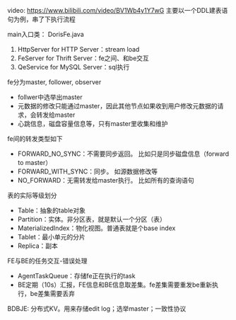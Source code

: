 video: https://www.bilibili.com/video/BV1Wb4y1Y7wG
主要以一个DDL建表语句为例，串了下执行流程




main入口类： DorisFe.java

1. HttpServer for HTTP Server：stream load
2. FeServer for Thrift Server：fe之间、和be交互
3. QeService for MySQL Server：sql执行


fe分为master, follower, observer
- follwer中选举出master
- 元数据的修改只能通过master，因此其他节点如果收到用户修改元数据的请求，会转发给master
- 心跳信息，磁盘容量信息等，只有master里收集和维护

fe间的转发类型如下
- FORWARD_NO_SYNC：不需要同步返回。 比如只是同步磁盘信息（forward to master）
- FORWARD_WITH_SYNC：同步。 如源数据修改等
- NO_FORWARD：无需转发给master执行。 比如所有的查询语句

表的实际等级划分
- Table：抽象的table对象
- Partition：实体。非分区表，就是默认一个分区（表）
- MaterializedIndex：物化视图。普通表就是个base index
- Tablet：最小单元的分片
- Replica：副本


FE与BE的任务交互-错误处理
- AgentTaskQueue：存储fe正在执行的task
- BE定期（10s）汇报，FE信息和BE信息取差集。fe差集需要重发be重新执行，be差集需要丢弃


BDBJE: 分布式KV。用来存储edit log；选举master；一致性协议
